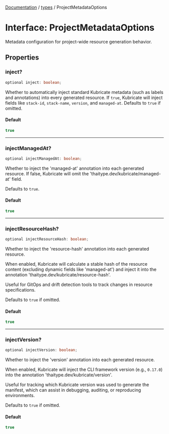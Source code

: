 [Documentation](../../index.md) / [types](../index.md) / ProjectMetadataOptions

# Interface: ProjectMetadataOptions

Metadata configuration for project-wide resource generation behavior.

## Properties

### inject?

```ts
optional inject: boolean;
```

Whether to automatically inject standard Kubricate metadata
(such as labels and annotations) into every generated resource.
If `true`, Kubricate will inject fields like `stack-id`, `stack-name`, `version`, and `managed-at`.
Defaults to `true` if omitted.

#### Default

```ts
true
```

***

### injectManagedAt?

```ts
optional injectManagedAt: boolean;
```

Whether to inject the 'managed-at' annotation into each generated resource.
If false, Kubricate will omit the 'thaitype.dev/kubricate/managed-at' field.

Defaults to `true`.

#### Default

```ts
true
```

***

### injectResourceHash?

```ts
optional injectResourceHash: boolean;
```

Whether to inject the 'resource-hash' annotation into each generated resource.

When enabled, Kubricate will calculate a stable hash of the resource content
(excluding dynamic fields like 'managed-at') and inject it into
the annotation 'thaitype.dev/kubricate/resource-hash'.

Useful for GitOps and drift detection tools to track changes in resource specifications.

Defaults to `true` if omitted.

#### Default

```ts
true
```

***

### injectVersion?

```ts
optional injectVersion: boolean;
```

Whether to inject the 'version' annotation into each generated resource.

When enabled, Kubricate will inject the CLI framework version
(e.g., `0.17.0`) into the annotation 'thaitype.dev/kubricate/version'.

Useful for tracking which Kubricate version was used to generate the manifest,
which can assist in debugging, auditing, or reproducing environments.

Defaults to `true` if omitted.

#### Default

```ts
true
```
